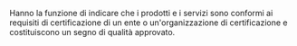 Hanno la funzione di indicare che i prodotti e i servizi sono conformi ai requisiti di certificazione di un ente o un'organizzazione di certificazione e costituiscono un segno di qualità approvato.